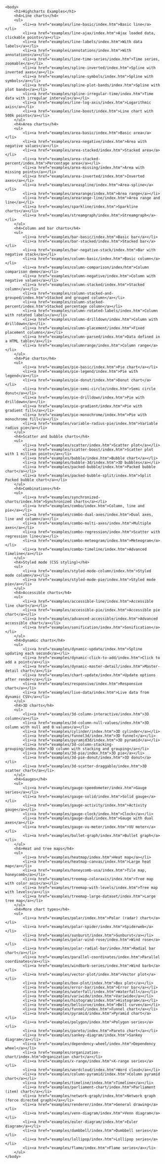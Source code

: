 	<body>
		<h1>Highcharts Examples</h1>
		<h4>Line charts</h4>
		<ul>
			<li><a href="examples/line-basic/index.htm">Basic line</a></li>
			<li><a href="examples/line-ajax/index.htm">Ajax loaded data, clickable points</a></li>
			<li><a href="examples/line-labels/index.htm">With data labels</a></li>
			<li><a href="examples/annotations/index.htm">With annotations</a></li>
			<li><a href="examples/line-time-series/index.htm">Time series, zoomable</a></li>
			<li><a href="examples/spline-inverted/index.htm">Spline with inverted axes</a></li>
			<li><a href="examples/spline-symbols/index.htm">Spline with symbols</a></li>
			<li><a href="examples/spline-plot-bands/index.htm">Spline with plot bands</a></li>
			<li><a href="examples/spline-irregular-time/index.htm">Time data with irregular intervals</a></li>
			<li><a href="examples/line-log-axis/index.htm">Logarithmic axis</a></li>
			<li><a href="examples/line-boost/index.htm">Line chart with 500k points</a></li>
		</ul>
		<h4>Area charts</h4>
		<ul>
			<li><a href="examples/area-basic/index.htm">Basic area</a></li>
			<li><a href="examples/area-negative/index.htm">Area with negative values</a></li>
			<li><a href="examples/area-stacked/index.htm">Stacked area</a></li>
			<li><a href="examples/area-stacked-percent/index.htm">Percentage area</a></li>
			<li><a href="examples/area-missing/index.htm">Area with missing points</a></li>
			<li><a href="examples/area-inverted/index.htm">Inverted axes</a></li>
			<li><a href="examples/areaspline/index.htm">Area-spline</a></li>
			<li><a href="examples/arearange/index.htm">Area range</a></li>
			<li><a href="examples/arearange-line/index.htm">Area range and line</a></li>
			<li><a href="examples/sparkline/index.htm">Sparkline charts</a></li>
			<li><a href="examples/streamgraph/index.htm">Streamgraph</a></li>
		</ul>
		<h4>Column and bar charts</h4>
		<ul>
			<li><a href="examples/bar-basic/index.htm">Basic bar</a></li>
			<li><a href="examples/bar-stacked/index.htm">Stacked bar</a></li>
			<li><a href="examples/bar-negative-stack/index.htm">Bar with negative stack</a></li>
			<li><a href="examples/column-basic/index.htm">Basic column</a></li>
			<li><a href="examples/column-comparison/index/htm">Column comparison demo</a></li>
			<li><a href="examples/column-negative/index.htm">Column with negative values</a></li>
			<li><a href="examples/column-stacked/index.htm">Stacked column</a></li>
			<li><a href="examples/column-stacked-and-grouped/index.htm">Stacked and grouped column</a></li>
			<li><a href="examples/column-stacked-percent/index.htm">Stacked percentage column</a></li>
			<li><a href="examples/column-rotated-labels/index.htm">Column with rotated labels</a></li>
			<li><a href="examples/column-drilldown/index.htm">Column with drilldown</a></li>
			<li><a href="examples/column-placement/index.htm">Fixed placement columns</a></li>
			<li><a href="examples/column-parsed/index.htm">Data defined in a HTML table</a></li>
			<li><a href="examples/columnrange/index.htm">Column range</a></li>
		</ul>
		<h4>Pie charts</h4>
		<ul>
			<li><a href="examples/pie-basic/index.htm">Pie chart</a></li>
			<li><a href="examples/pie-legend/index.htm">Pie with legend</a></li>
			<li><a href="examples/pie-donut/index.htm">Donut chart</a></li>
			<li><a href="examples/pie-semi-circle/index.htm">Semi circle donut</a></li>
			<li><a href="examples/pie-drilldown/index.htm">Pie with drilldown</a></li>
			<li><a href="examples/pie-gradient/index.htm">Pie with gradient fill</a></li>
			<li><a href="examples/pie-monochrome/index.htm">Pie with monochrome fill</a></li>
			<li><a href="examples/variable-radius-pie/index.htm">Variable radius pie</a></li>
		</ul>
		<h4>Scatter and bubble charts</h4>
		<ul>
			<li><a href="examples/scatter/index.htm">Scatter plot</a></li>
			<li><a href="examples/scatter-boost/index.htm">Scatter plot with 1 million points</a></li>
			<li><a href="examples/bubble/index.htm">Bubble chart</a></li>
			<li><a href="examples/bubble-3d/index.htm">3D bubbles</a></li>
			<li><a href="examples/packed-bubble/index.htm">Packed bubble chart</a></li>
			<li><a href="examples/packed-bubble-split/index.htm">Split Packed bubble chart</a></li>
		</ul>
		<h4>Combinations</h4>
		<ul>
			<li><a href="examples/synchronized-charts/index.htm">Synchronized charts</a></li>
			<li><a href="examples/combo/index.htm">Column, line and pie</a></li>
			<li><a href="examples/combo-dual-axes/index.htm">Dual axes, line and column</a></li>
			<li><a href="examples/combo-multi-axes/index.htm">Multiple axes</a></li>
			<li><a href="examples/combo-regression/index.htm">Scatter with regression line</a></li>
			<li><a href="examples/combo-meteogram/index.htm">Meteogram</a></li>
			<li><a href="examples/combo-timeline/index.htm">Advanced timeline</a></li>
		</ul>
		<h4>Styled mode (CSS styling)</h4>
		<ul>
			<li><a href="examples/styled-mode-column/index.htm">Styled mode column</a></li>
			<li><a href="examples/styled-mode-pie/index.htm">Styled mode pie</a></li>
		</ul>
        <h4>Accessible charts</h4>
		<ul>
			<li><a href="examples/accessible-line/index.htm">Accessible line chart</a></li>
			<li><a href="examples/accessible-pie/index.htm">Accessible pie chart</a></li>
            <li><a href="examples/advanced-accessible/index.htm">Advanced accessible chart</a></li>
            <li><a href="examples/sonification/index.htm">Sonification</a></li>
		</ul>
		<h4>Dynamic charts</h4>
		<ul>
			<li><a href="examples/dynamic-update/index.htm">Spline updating each second</a></li>
			<li><a href="examples/dynamic-click-to-add/index.htm">Click to add a point</a></li>
			<li><a href="examples/dynamic-master-detail/index.htm">Master-detail chart</a></li>
			<li><a href="examples/chart-update/index.htm">Update options after render</a></li>
			<li><a href="examples/responsive/index.htm">Responsive chart</a></li>
			<li><a href="examples/live-data/index.htm">Live data from dynamic CSV</a></li>
		</ul>
		<h4>3D charts</h4>
		<ul>
			<li><a href="examples/3d-column-interactive/index.htm">3D column</a></li>
			<li><a href="examples/3d-column-null-values/index.htm">3D column with null and 0 values</a></li>
			<li><a href="examples/cylinder/index.htm">3D cylinder</a></li>
			<li><a href="examples/funnel3d/index.htm">3D funnel</a></li>
			<li><a href="examples/pyramid3d/index.htm">3D pyramid</a></li>
			<li><a href="examples/3d-column-stacking-grouping/index.htm">3D column with stacking and grouping</a></li>
			<li><a href="examples/3d-pie/index.htm">3D pie</a></li>
			<li><a href="examples/3d-pie-donut/index.htm">3D donut</a></li>
			<li><a href="examples/3d-scatter-draggable/index.htm">3D scatter chart</a></li>
		</ul>
		<h4>Gauges</h4>
		<ul>
			<li><a href="examples/gauge-speedometer/index.htm">Gauge series</a></li>
			<li><a href="examples/gauge-solid/index.htm">Solid gauge</a></li>
			<li><a href="examples/gauge-activity/index.htm">Activity gauge</a></li>
			<li><a href="examples/gauge-clock/index.htm">Clock</a></li>
			<li><a href="examples/gauge-dual/index.htm">Gauge with dual axes</a></li>
			<li><a href="examples/gauge-vu-meter/index.htm">VU meter</a></li>
			<li><a href="examples/bullet-graph/index.htm">Bullet graph</a></li>
		</ul>
		<h4>Heat and tree maps</h4>
		<ul>
			<li><a href="examples/heatmap/index.htm">Heat map</a></li>
			<li><a href="examples/heatmap-canvas/index.htm">Large heat map</a></li>
			<li><a href="examples/honeycomb-usa/index.htm">Tile map, honeycomb</a></li>
			<li><a href="examples/treemap-coloraxis/index.htm">Tree map with color axis</a></li>
			<li><a href="examples/treemap-with-levels/index.htm">Tree map with levels</a></li>
			<li><a href="examples/treemap-large-dataset/index.htm">Large tree map</a></li>
		</ul>
		<h4>More chart types</h4>
		<ul>
			<li><a href="examples/polar/index.htm">Polar (radar) chart</a></li>
			<li><a href="examples/polar-spider/index.htm">Spiderweb</a></li>
			<li><a href="examples/sunburst/index.htm">Sunburst</a></li>
			<li><a href="examples/polar-wind-rose/index.htm">Wind rose</a></li>
			<li><a href="examples/polar-radial-bar/index.htm">Radial bar chart</a></li>
			<li><a href="examples/parallel-coordinates/index.htm">Parallel coordinates</a></li>
			<li><a href="examples/windbarb-series/index.htm">Wind barb</a></li>
			<li><a href="examples/vector-plot/index.htm">Vector plot</a></li>
			<li><a href="examples/box-plot/index.htm">Box plot</a></li>
			<li><a href="examples/error-bar/index.htm">Error bar</a></li>
			<li><a href="examples/waterfall/index.htm">Waterfall</a></li>
			<li><a href="examples/variwide/index.htm">Variwide</a></li>
			<li><a href="examples/histogram/index.htm">Histogram</a></li>
			<li><a href="examples/bellcurve/index.htm">Bell curve</a></li>
			<li><a href="examples/funnel/index.htm">Funnel chart</a></li>
			<li><a href="examples/pyramid/index.htm">Pyramid chart</a></li>
			<li><a href="examples/polygon/index.htm">Polygon series</a></li>
			<li><a href="examples/pareto/index.htm">Pareto chart</a></li>
			<li><a href="examples/sankey-diagram/index.htm">Sankey diagram</a></li>
			<li><a href="examples/dependency-wheel/index.htm">Dependency wheel</a></li>
			<li><a href="examples/organization-chart/index.htm">Organization chart</a></li>
			<li><a href="examples/x-range/index.htm">X-range series</a></li>
			<li><a href="examples/wordcloud/index.htm">Word cloud</a></li>
			<li><a href="examples/column-pyramid/index.htm">Column pyramid chart</a></li>
			<li><a href="examples/timeline/index.htm">Timeline</a></li>
			<li><a href="examples/parliament-chart/index.htm">Parliament (item) chart</a></li>
			<li><a href="examples/network-graph/index.htm">Network graph (force directed graph)</a></li>
			<li><a href="examples/renderer/index.htm">General drawing</a></li>
			<li><a href="examples/venn-diagram/index.htm">Venn diagram</a></li>
			<li><a href="examples/euler-diagram/index.htm">Euler diagram</a></li>
			<li><a href="examples/dumbbell/index.htm">Dumbbell series</a></li>
			<li><a href="examples/lollipop/index.htm">Lollipop series</a></li>
			<li><a href="examples/flame/index.htm">Flame series</a></li>
		</ul>
	</body>
